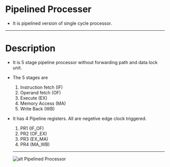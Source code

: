 # Pipelined Processer

* It is pipelined version of single cycle processor.
---------------------------------------------------------------------------------------------------------------------
# Description
* It is 5 stage pipeline processor without forwarding path and data lock unit.
* The 5 stages are 

  1. Instruction fetch (IF)
  2. Operand fetch     (OF)
  3. Execute           (EX)
  4. Memory Access     (MA)
  5. Write Back        (WB)
  
* It has 4 Pipeline registers. All are negetive edge clock triggered.
  1. PR1 (IF_OF)
  2. PR2 (OF_EX)
  3. PR3 (EX_MA)
  4. PR4 (MA_WB)
  
  ----------------------------------------------------------------------------------------------------------------------------
   ![alt Pipelined Processor](https://github.com/hxing9974/Verilog-Single-Cycle-Processor)

